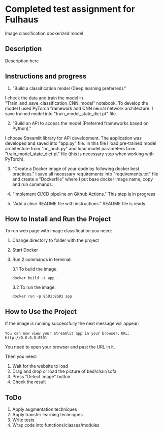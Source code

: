 # Completed test assignment for Fulhaus
Image classification dockerized model

## Description 
Description here 

## Instructions and progress
1. "Build a classification model (Deep learning preferred)."

I check the data and train the model in "Train_and_save_classification_CNN_model" notebook. To develop the model I  used
PyTorch framework and CNN neural network architecture. I save trained model into "train_model_state_dict.pt" file.

2. "Build an API to access the model (Preferred frameworks based on Python)."

I choose Streamlit library for API development. The application was developed and saved into "app.py" file. In this file
I load pre-trained model architecture from "nn_arch.py" and load model parameters from "train_model_state_dict.pt" file 
(this is necessary step when working with PyTorch).

3. "Create a Docker image of your code by following docker best practices."
I save all necessary requirements into "requirements.txt" file and create a "Dockerfile" where I put base docker image
name, copy and run commands.
   
4. "Implement CI/CD pipeline on Github Actions."
This step is in progress
   
5. "Add a clear README file with instructions."
README file is ready
   

## How to Install and Run the Project
To run web page with image classification you need: 
1. Change directory to folder with the project
2. Start Docker
3. Run 2 commands in terminal:
   
    3.1 To build the image: 
    
     ```docker build -t app .``` 
   
    3.2 To run the image: 
   
   ```docker run -p 8501:8501 app```

## How to Use the Project
If the image is running successfully the next message will appear:

```You can now view your Streamlit app in your browser.```
```URL: http://0.0.0.0:8501```

You need to open your browser and past the URL in it.

Then you need: 
1. Wait for the website to load
2. Drag and drop or load the picture of bed/chair/sofa 
3. Press "Detect image" button 
4. Check the result 


## ToDo
1. Apply augmentation techniques 
2. Apply transfer learning techniques
3. Write tests 
4. Wrap code into functions/classes/modules